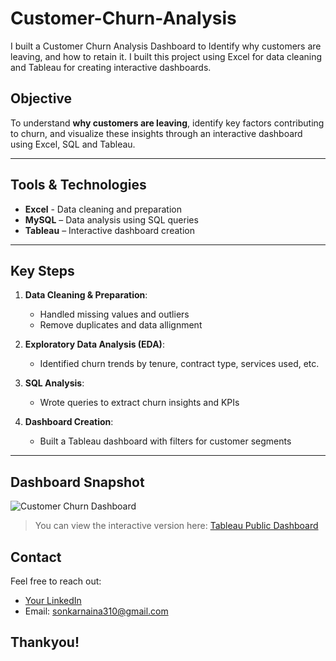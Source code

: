 # Customer-Churn-Analysis

I built a Customer Churn Analysis Dashboard to Identify why customers are leaving, and how to retain it. I built this project using Excel for data cleaning and Tableau for creating interactive dashboards.

## Objective

To understand **why customers are leaving**, identify key factors contributing to churn, and visualize these insights through an interactive dashboard using Excel, SQL and Tableau.

---

## Tools & Technologies

- **Excel** - Data cleaning and preparation
- **MySQL** – Data analysis using SQL queries
- **Tableau** – Interactive dashboard creation

---

## Key Steps

1. **Data Cleaning & Preparation**:
   - Handled missing values and outliers
   - Remove duplicates and data allignment

2. **Exploratory Data Analysis (EDA)**:
   - Identified churn trends by tenure, contract type, services used, etc.

3. **SQL Analysis**:
   - Wrote queries to extract churn insights and KPIs

4. **Dashboard Creation**:
   - Built a Tableau dashboard with filters for customer segments

---

## Dashboard Snapshot

![Customer Churn Dashboard](visuals/customer_churn_dashboard.png)

> You can view the interactive version here: [Tableau Public Dashboard](https://public.tableau.com/app/profile/naina.sonkar/viz/CustomerChurnAnalysis_17466181690340/Dashboard1)

## Contact

Feel free to reach out:

-  [Your LinkedIn](https://www.linkedin.com/in/nainasonkar/)
-  Email: sonkarnaina310@gmail.com

## Thankyou!
